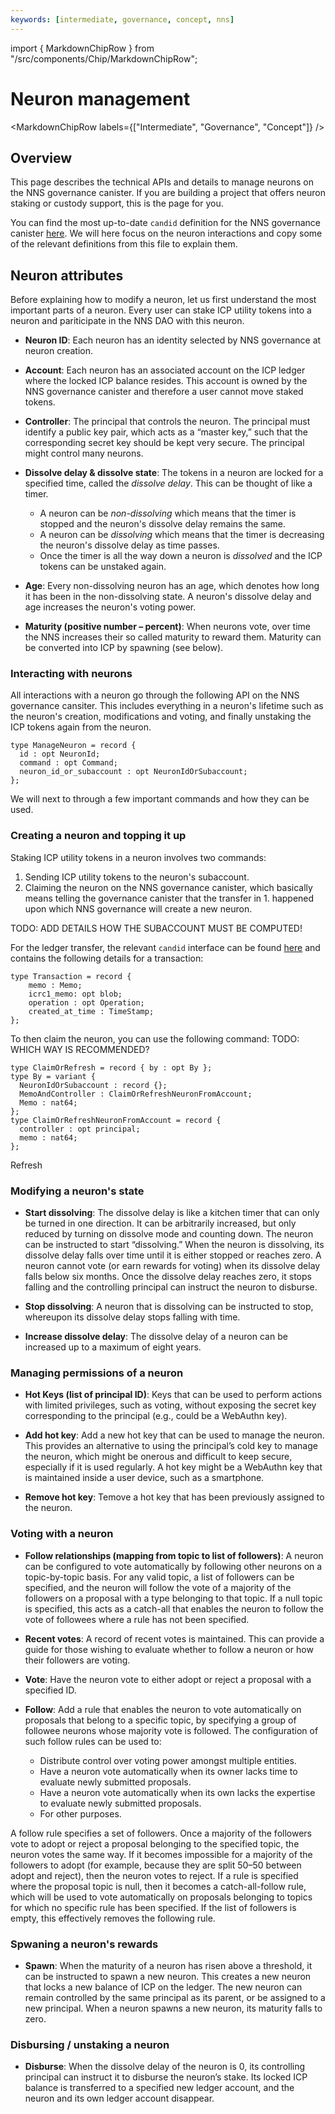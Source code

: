 ```yaml
---
keywords: [intermediate, governance, concept, nns]
---
```


import { MarkdownChipRow } from "/src/components/Chip/MarkdownChipRow";

# Neuron management

<MarkdownChipRow labels={["Intermediate", "Governance", "Concept"]} />

## Overview 
This page describes the technical APIs and details to manage neurons on the NNS governance canister.
If you are building a project that offers neuron staking or custody support, this is the page for you.

You can find the most up-to-date `candid` definition for the NNS governance canister [here](https://github.com/dfinity/ic/blob/master/rs/nns/governance/canister/governance.did).
We will here focus on the neuron interactions and copy some of the relevant definitions from this file to explain them.

## Neuron attributes
Before explaining how to modify a neuron, let us first understand the most important parts of a neuron.
Every user can stake ICP utility tokens into a neuron and pariticipate in the NNS DAO with this neuron.  

* **Neuron ID**: Each neuron has an identity selected by NNS governance at neuron creation.
* **Account**: Each neuron has an associated account on the ICP ledger where the locked ICP balance resides. This account is owned by the NNS governance canister and therefore a user cannot move staked tokens.
* **Controller**: The principal that controls the neuron. The principal must identify a public key pair, which acts as a “master key,” such that the corresponding secret key should be kept very secure. The principal might control many neurons.

* **Dissolve delay & dissolve state**: The tokens in a neuron are locked for a specified time, called the _dissolve delay_. This can be thought of like a timer.
  * A neuron can be _non-dissolving_ which means that the timer is stopped and the neuron's dissolve delay remains the same. 
  * A neuron can be _dissolving_ which means that the timer is decreasing the neuron's dissolve delay as time passes. 
  * Once the timer is all the way down a neuron is _dissolved_ and the ICP tokens can be unstaked again.
* **Age**: Every non-dissolving neuron has an age, which denotes how long it has been in the non-dissolving state. 
A neuron's dissolve delay and age increases the neuron's voting power. 

* **Maturity (positive number – percent)**:  When neurons vote, over time the NNS increases their so called maturity to reward them. Maturity can be converted into ICP by spawning (see below).

### Interacting with neurons
All interactions with a neuron go through the following API on the NNS governance cansiter. This includes everything in a neuron's lifetime such as the neuron's creation, modifications and voting, and finally unstaking the ICP tokens again from the neuron.
```
type ManageNeuron = record {
  id : opt NeuronId;
  command : opt Command;
  neuron_id_or_subaccount : opt NeuronIdOrSubaccount;
};
```
We will next to through a few important commands and how they can be used.


### Creating a neuron and topping it up
Staking ICP utility tokens in a neuron involves two commands:
1. Sending ICP utility tokens to the neuron's subaccount.
2. Claiming the neuron on the NNS governance canister, which basically means telling the governance canister that the transfer in 1. happened upon which NNS governance will create a new neuron.

TODO: ADD DETAILS HOW THE SUBACCOUNT MUST BE COMPUTED!

For the ledger transfer, the relevant `candid` interface can be found [here](https://github.com/dfinity/ic/blob/master/rs/rosetta-api/icp_ledger/ledger.did#L25) and contains the following details for a transaction:
```
type Transaction = record {
    memo : Memo;
    icrc1_memo: opt blob;
    operation : opt Operation;
    created_at_time : TimeStamp;
}; 
```
To then claim the neuron, you can use the following command:
TODO: WHICH WAY IS RECOMMENDED?
```
type ClaimOrRefresh = record { by : opt By };
type By = variant {
  NeuronIdOrSubaccount : record {};
  MemoAndController : ClaimOrRefreshNeuronFromAccount;
  Memo : nat64;
};
type ClaimOrRefreshNeuronFromAccount = record {
  controller : opt principal;
  memo : nat64;
};
```
Refresh


### Modifying a neuron's state

* **Start dissolving**: The dissolve delay is like a kitchen timer that can only be turned in one direction. It can be arbitrarily increased, but only reduced by turning on dissolve mode and counting down. The neuron can be instructed to start “dissolving.” When the neuron is dissolving, its dissolve delay falls over time until it is either stopped or reaches zero. A neuron cannot vote (or earn rewards for voting) when its dissolve delay falls below six months. Once the dissolve delay reaches zero, it stops falling and the controlling principal can instruct the neuron to disburse.

* **Stop dissolving**: A neuron that is dissolving can be instructed to stop, whereupon its dissolve delay stops falling with time.
* **Increase dissolve delay**: The dissolve delay of a neuron can be increased up to a maximum of eight years.

### Managing permissions of a neuron
* **Hot Keys (list of principal ID)**: Keys that can be used to perform actions with limited privileges, such as voting, without exposing the secret key corresponding to the principal (e.g., could be a WebAuthn key).

* **Add hot key**: Add a new hot key that can be used to manage the neuron. This provides an alternative to using the principal’s cold key to manage the neuron, which might be onerous and difficult to keep secure, especially if it is used regularly. A hot key might be a WebAuthn key that is maintained inside a user device, such as a smartphone.

* **Remove hot key**: Temove a hot key that has been previously assigned to the neuron.


### Voting with a neuron
* **Follow relationships (mapping from topic to list of followers)**: A neuron can be configured to vote automatically by following other neurons on a topic-by-topic basis. For any valid topic, a list of followers can be specified, and the neuron will follow the vote of a majority of the followers on a proposal with a type belonging to that topic. If a null topic is specified, this acts as a catch-all that enables the neuron to follow the vote of followees where a rule has not been specified.

* **Recent votes**: A record of recent votes is maintained. This can provide a guide for those wishing to evaluate whether to follow a neuron or how their followers are voting.


* **Vote**: Have the neuron vote to either adopt or reject a proposal with a specified ID.
* **Follow**: Add a rule that enables the neuron to vote automatically on proposals that belong to a specific topic, by specifying a group of followee neurons whose majority vote is followed. The configuration of such follow rules can be used to:
    - Distribute control over voting power amongst multiple entities.
    - Have a neuron vote automatically when its owner lacks time to evaluate newly submitted proposals.
    - Have a neuron vote automatically when its own lacks the expertise to evaluate newly submitted proposals.
    - For other purposes.

A follow rule specifies a set of followers. Once a majority of the followers vote to adopt or reject a proposal belonging to the specified topic, the neuron votes the same way. If it becomes impossible for a majority of the followers to adopt (for example, because they are split 50–50 between adopt and reject), then the neuron votes to reject. If a rule is specified where the proposal topic is null, then it becomes a catch-all-follow rule, which will be used to vote automatically on proposals belonging to topics for which no specific rule has been specified. If the list of followers is empty, this effectively removes the following rule.

### Spwaning a neuron's rewards
* **Spawn**: When the maturity of a neuron has risen above a threshold, it can be instructed to spawn a new neuron. This creates a new neuron that locks a new balance of ICP on the ledger. The new neuron can remain controlled by the same principal as its parent, or be assigned to a new principal. When a neuron spawns a new neuron, its maturity falls to zero.

### Disbursing / unstaking a neuron
* **Disburse**: When the dissolve delay of the neuron is 0, its controlling principal can instruct it to disburse the neuron’s stake. Its locked ICP balance is transferred to a specified new ledger account, and the neuron and its own ledger account disappear.
